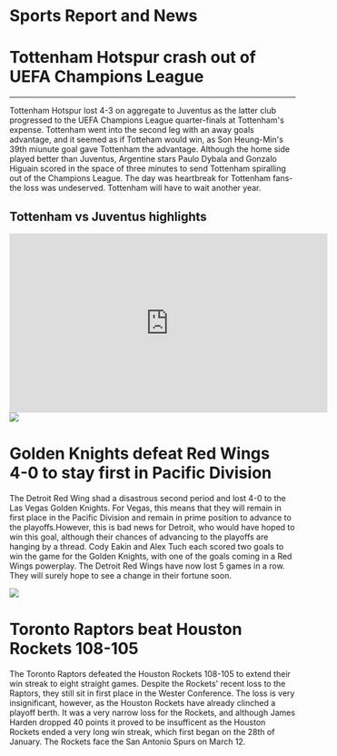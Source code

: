 <html>

  <head>
    <title>Sports Report and News</title>
    <h1>Sports Report and News</h1>
    <nav>
      <u1>
        </li>
      </u1>
    </nav>
    <div id="introduction">
      <!--Danishvir S. Randhawa-->
      <div>
        <h1>Tottenham Hotspur crash out of UEFA Champions League</h1>
        <hr>
        <p>Tottenham Hotspur lost 4-3 on aggregate to Juventus as the latter club progressed to the UEFA Champions League quarter-finals at Tottenham's expense. Tottenham went into the second leg with an away goals advantage, and it seemed as if Totteham
          would win, as Son Heung-Min's 39th miunute goal gave Tottenham the advantage. Although the home side played better than Juventus, Argentine stars Paulo Dybala and Gonzalo Higuain scored in the space of three minutes to send Tottenham spiralling
          out of the Champions League. The day was heartbreak for Tottenham fans- the loss was undeserved. Tottenham will have to wait another year.</p>
        <h2>Tottenham vs Juventus highlights
        </h2>
        <iframe width="560" height="315" src="https://www.youtube.com/embed/tJIrxCS7wjg?rel=0&amp;controls=0&amp;showinfo=0" frameborder="0" allow="autoplay; encrypted-media" allowfullscreen></iframe>
      </div>
      <img src="https://ichef.bbci.co.uk/onesport/cps/480/cpsprodpb/147DC/production/_100323938_son_getty.jpg">
      <div>
        <h1>Golden Knights defeat Red Wings<br> 4-0 to stay first in Pacific Division</h1>
        <p>
          <div>
            The Detroit Red Wing shad a disastrous second period and lost 4-0 to the Las Vegas Golden Knights. For Vegas, this means that they will remain in first place in the Pacific Division and remain in prime position to advance to the playoffs.However, this
            is bad news for Detroit, who would have hoped to win this goal, although their chances of advancing to the playoffs are hanging by a thread. Cody Eakin and Alex Tuch each scored two goals to win the game for the Golden Knights, with one of
            the goals coming in a Red Wings powerplay. The Detroit Red Wings have now lost 5 games in a row. They will surely hope to see a change in their fortune soon.</p>
        <img src="https://wwwcache.wralsportsfan.com/asset/hockey/nhl/2018/03/08/17403406/media_cb4e2123b2e6484fb2aff818f098eebf-DMID1-5e1dn4zlg-640x458.jpg">
        </div>
        <h1>Toronto Raptors beat Houston Rockets 108-105</h1>
        <p>The Toronto Raptors defeated the Houston Rockets 108-105 to extend their win streak to eight straight games. Despite the Rockets' recent loss to the Raptors, they still sit in first place in the Wester Conference. The loss is very insignificant,
          however, as the Houston Rockets have already clinched a playoff berth. It was a very narrow loss for the Rockets, and although James Harden dropped 40 points it proved to be insufficent as the Houston Rockets ended a very long win streak, which
          first began on the 28th of January. The Rockets face the San Antonio Spurs on March 12.
        </p>
        <script>
          abc

        </script>




  </head>

</html>
